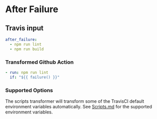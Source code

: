 # After Failure

## Travis input

```yaml
after_failure:
  - npm run lint
  - npm run build
```

### Transformed Github Action

```yaml
- run: npm run lint
  if: "${{ failure() }}"
```

### Supported Options

The scripts transformer will transform some of the TravisCI default environment variables automatically.
See [Scripts.md](Scripts.md) for the supported environment variables.

